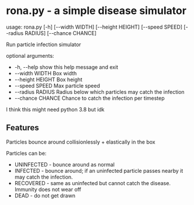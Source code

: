 rona.py - a simple disease simulator
======

usage: rona.py [-h] [--width WIDTH] [--height HEIGHT] [--speed SPEED]
               [--radius RADIUS] [--chance CHANCE]

Run particle infection simulator

optional arguments:
  * -h, --help       show this help message and exit
  * --width WIDTH    Box width
  * --height HEIGHT  Box height
  * --speed SPEED    Max particle speed
  * --radius RADIUS  Radius below which particles may catch the infection
  * --chance CHANCE  Chance to catch the infection per timestep


I think this might need python 3.8 but idk



Features
--------
Particles bounce around collisionlessly + elastically in the box

Particles can be:
 * UNINFECTED - bounce around as normal
 * INFECTED - bounce around; if an uninfected particle passes nearby it may catch the infection.
 * RECOVERED - same as uninfected but cannot catch the disease. Immunity does not wear off
 * DEAD - do not get drawn

